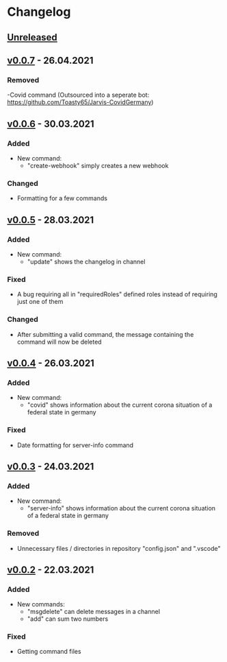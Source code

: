# Changelog

## [Unreleased](https://github.com/Toasty65/Discord-Bot/compare/v0.0.7...HEAD)


## [v0.0.7](https://github.com/Toasty65/Discord-Bot/compare/v0.0.6...v0.0.7) - 26.04.2021

### Removed
-Covid command (Outsourced into a seperate bot: https://github.com/Toasty65/Jarvis-CovidGermany)

## [v0.0.6](https://github.com/Toasty65/Discord-Bot/compare/v0.0.5...v0.0.6) - 30.03.2021

### Added
- New command:
    - "create-webhook" simply creates a new webhook

### Changed
- Formatting for a few commands

## [v0.0.5](https://github.com/Toasty65/Discord-Bot/compare/v0.0.4...v0.0.5) - 28.03.2021

### Added
- New command:
    - "update" shows the changelog in channel

### Fixed
- A bug requiring all in "requiredRoles" defined roles instead of requiring just one of them

### Changed
- After submitting a valid command, the message containing the command will now be deleted

## [v0.0.4](https://github.com/Toasty65/Discord-Bot/compare/v0.0.3...v0.0.4) - 26.03.2021

### Added
- New command:
    - "covid" shows information about the current corona situation of a federal state in germany

### Fixed
- Date formatting for server-info command

## [v0.0.3](https://github.com/Toasty65/Discord-Bot/compare/v0.0.2...v0.0.3) - 24.03.2021

### Added
- New command:
    - "server-info" shows information about the current corona situation of a federal state in germany

### Removed
- Unnecessary files / directories in repository "config.json" and ".vscode"

## [v0.0.2](https://github.com/Toasty65/Discord-Bot/compare/v0.0.1...v0.0.2) - 22.03.2021

### Added
- New commands:
    - "msgdelete" can delete messages in a channel
    - "add" can sum two numbers 

### Fixed
- Getting command files
